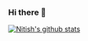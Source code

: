 ### Hi there 👋

<!--
**nitish770/nitish770** is a ✨ _special_ ✨ repository because its `README.md` (this file) appears on your GitHub profile.

Here are some ideas to get you started:

- 🔭 I’m currently working on ...
- 🌱 I’m currently learning ...
- 👯 I’m looking to collaborate on ...
- 🤔 I’m looking for help with ...
- 💬 Ask me about ...
- 📫 How to reach me: ...
- 😄 Pronouns: ...
- ⚡ Fun fact: ...
-->
[![Nitish's github stats](https://github-readme-stats.vercel.app/api?username=nitish770&show_icons=true&theme=merko)](https://github.com/anuraghazra/github-readme-stats)
